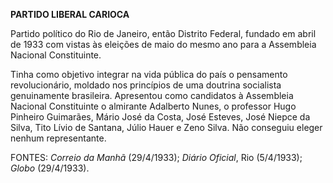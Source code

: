 **PARTIDO LIBERAL CARIOCA**

Partido político do Rio de Janeiro, então Distrito Federal, fundado em
abril de 1933 com vistas às eleições de maio do mesmo ano para a
Assembleia Nacional Constituinte.

Tinha como objetivo integrar na vida pública do país o pensamento
revolucionário, moldado nos princípios de uma doutrina socialista
genuinamente brasileira. Apresentou como candidatos à Assembleia
Nacional Constituinte o almirante Adalberto Nunes, o professor Hugo
Pinheiro Guimarães, Mário José da Costa, José Esteves, José Niepce da
Silva, Tito Lívio de Santana, Júlio Hauer e Zeno Silva. Não conseguiu
eleger nenhum representante.

FONTES: *Correio da Manhã* (29/4/1933); *Diário Oficial*, Rio
(5/4/1933); *Globo* (29/4/1933).
